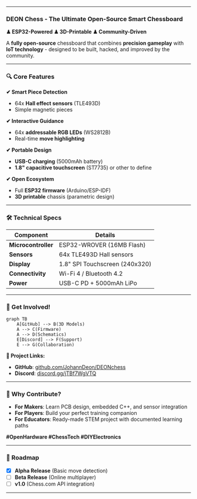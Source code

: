 
---

### **DEON Chess - The Ultimate Open-Source Smart Chessboard**  
**♟ ESP32-Powered ♟ 3D-Printable ♟ Community-Driven**  

A **fully open-source** chessboard that combines **precision gameplay** with **IoT technology** - designed to be built, hacked, and improved by the community.  

---

### **🔍 Core Features**  
**✔ Smart Piece Detection**  
- 64x **Hall effect sensors** (TLE493D)  
- Simple magnetic pieces  

**✔ Interactive Guidance**  
- 64x **addressable RGB LEDs** (WS2812B)  
- Real-time **move highlighting**  

**✔ Portable Design**  
- **USB-C charging** (5000mAh battery)  
- **1.8" capacitive touchscreen** (ST7735) or other to define 

**✔ Open Ecosystem**  
- Full **ESP32 firmware** (Arduino/ESP-IDF)  
- **3D printable** chassis (parametric design)  

---

### **🛠️ Technical Specs**  
| Component              | Details                          |
|------------------------|----------------------------------|
| **Microcontroller**    | ESP32-WROVER (16MB Flash)        |
| **Sensors**            | 64x TLE493D Hall sensors         |  
| **Display**            | 1.8" SPI Touchscreen (240x320)   |
| **Connectivity**       | Wi-Fi 4 / Bluetooth 4.2          |
| **Power**              | USB-C PD + 5000mAh LiPo          |

---

### **🚀 Get Involved!**  
```mermaid
graph TB
    A[GitHub] --> B(3D Models)
    A --> C(Firmware)
    A --> D(Schematics)
    E[Discord] --> F(Support)
    E --> G(Collaboration)
```

**🔗 Project Links:**  
- **GitHub**: [github.com/JohannDeon/DEONchess](https://github.com/JohannDeon/DEONchess)  
- **Discord**: [discord.gg/jTBf7WgVTQ](https://discord.gg/jTBf7WgVTQ)  

---

### **📌 Why Contribute?**  
- **For Makers**: Learn PCB design, embedded C++, and sensor integration  
- **For Players**: Build your perfect training companion  
- **For Educators**: Ready-made STEM project with documented learning paths  

**#OpenHardware #ChessTech #DIYElectronics**  

---

### **🔮 Roadmap**  
- [x] **Alpha Release** (Basic move detection)  
- [ ] **Beta Release** (Online multiplayer)  
- [ ] **v1.0** (Chess.com API integration)  

---
